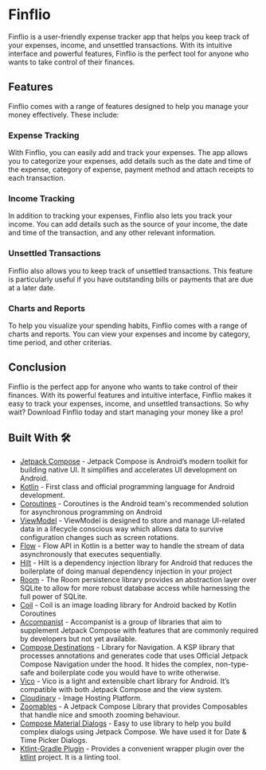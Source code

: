 # Finflio

Finflio is a user-friendly expense tracker app that helps you keep track of your expenses, income, and unsettled transactions. With its intuitive interface and powerful features, Finflio is the perfect tool for anyone who wants to take control of their finances.

## Features

Finflio comes with a range of features designed to help you manage your money effectively. These include:

### Expense Tracking

With Finflio, you can easily add and track your expenses. The app allows you to categorize your expenses, add details such as the date and time of the expense, category of expense, payment method and attach receipts to each transaction.

### Income Tracking

In addition to tracking your expenses, Finflio also lets you track your income. You can add details such as the source of your income, the date and time of the transaction, and any other relevant information.

### Unsettled Transactions

Finflio also allows you to keep track of unsettled transactions. This feature is particularly useful if you have outstanding bills or payments that are due at a later date.

### Charts and Reports

To help you visualize your spending habits, Finflio comes with a range of charts and reports. You can view your expenses and income by category, time period, and other criterias.

## Conclusion

Finflio is the perfect app for anyone who wants to take control of their finances. With its powerful features and intuitive interface, Finflio makes it easy to track your expenses, income, and unsettled transactions. So why wait? Download Finflio today and start managing your money like a pro!


## Built With 🛠

- [Jetpack Compose](https://developer.android.com/jetpack/compose) - Jetpack Compose is Android’s modern toolkit for building native UI. It simplifies and accelerates UI development on Android.
- [Kotlin](https://kotlinlang.org/) - First class and official programming language for Android development.
- [Coroutines](https://kotlinlang.org/docs/reference/coroutines-overview.html) - Coroutines is the Android team's recommended solution for asynchronous programming on Android
- [ViewModel](https://developer.android.com/topic/libraries/architecture/viewmodel) - ViewModel is designed to store and manage UI-related data in a lifecycle conscious way which allows data to survive configuration changes such as screen rotations.
- [Flow](https://developer.android.com/kotlin/flow) - Flow API in Kotlin is a better way to handle the stream of data asynchronously that executes sequentially.
- [Hilt](https://developer.android.com/training/dependency-injection/hilt-android) - Hilt is a dependency injection library for Android that reduces the boilerplate of doing manual dependency injection in your project
- [Room](https://developer.android.com/topic/libraries/architecture/room) - The Room persistence library provides an abstraction layer over SQLite to allow for more robust database access while harnessing the full power of SQLite.
- [Coil](https://coil-kt.github.io/coil/compose/) - Coil is an image loading library for Android backed by Kotlin Coroutines 
- [Accompanist](https://github.com/google/accompanist) - Accompanist is a group of libraries that aim to supplement Jetpack Compose with features that are commonly required by developers but not yet available.
- [Compose Destinations](https://github.com/raamcosta/compose-destinations) - Library for Navigation. A KSP library that processes annotations and generates code that uses Official Jetpack Compose Navigation under the hood. It hides the complex, non-type-safe and boilerplate code you would have to write otherwise.
- [Vico](https://github.com/patrykandpatrick/vico) - Vico is a light and extensible chart library for Android. It’s compatible with both Jetpack Compose and the view system.
- [Cloudinary](https://cloudinary.com/) - Image Hosting Platform.
- [Zoomables](https://github.com/Mr-Pine/Zoomables) - A Jetpack Compose Library that provides Composables that handle nice and smooth zooming behaviour.
- [Compose Material Dialogs](https://github.com/vanpra/compose-material-dialogs) - Easy to use library to help you build complex dialogs using Jetpack Compose. We have used it for Date & Time Picker Dialogs.
- [Ktlint-Gradle Plugin](https://github.com/JLLeitschuh/ktlint-gradle) - Provides a convenient wrapper plugin over the [ktlint](https://github.com/pinterest/ktlint) project. It is a linting tool.


